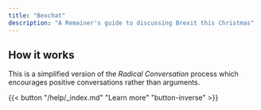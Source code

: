 ```yaml
---
title: "Bexchat"
description: "A Remainer's guide to discussing Brexit this Christmas"
---
```


## How it works

This is a simplified version of the *Radical Conversation* process which encourages positive conversations rather than arguments.

{{< button "/help/_index.md" "Learn more" "button-inverse" >}}

